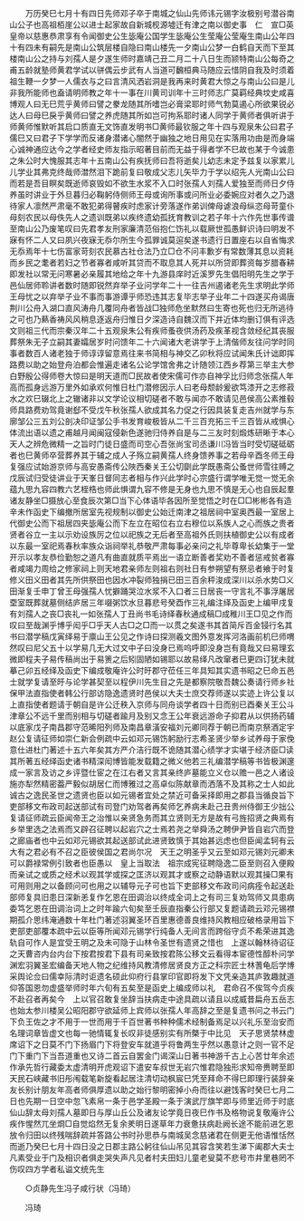 <!-- { "loadSidebar": true } -->
　　万历癸巳七月十有四日先师邓子卒于南城之仙山先师讳元锡字汝极别号潜谷南山公子也高祖栢崖公以进士起家故自新城枧源墟迁有津之南以御史事　仁　宣□英皇帝以慈惠恭肃享有令闻御史公生毖庵公国学生毖庵公生莹庵公莹庵生南山公年四十有四未有嗣先是南山公筑层楼自隐曰南山楼先一夕南山公梦一白鹤自天而下至其楼南山公之持与刘孺人是夕遂生师时嘉靖己丑二月二十八日生而颕特南山公每奇之甫五龄就塾师黄君学试以骈偶云步武有人当道可飜桓典马随应云惜阴自我及时须着祖生鞭一夕梦一人儒衣与之曰言清风洒岩洞是我再来时黄君大惊之与南山公曰是儿非我所能师也盍请明师教之年十一事在川黄司训年十三时师志广莫羁经典坟史咸喜博观人曰无巳荒乎黄师曰譬之豢龙随其所嗜岂必膏梁耶时师气勃莫遏心所欲果锐必达人曰母巳戾乎黄师曰譬之养虎随其所如岂可拘系耶时诸人同学于黄师者俱听讲于师黄师惟默听其启口质直无文饰直发明书□黄师最钦服之年十四与观泉朱公曰君子儒巳又曰君子下学学而反诸身潜诸心闇然于幽独之地日用见在实落用功由是而身端心诚神通应达今之学者经史师友指示昭著目前而无益于得者学不巳故也某于今诚患之朱公时大愧服其志年十五南山公有疾抚师曰吾将逝矣儿幼志未定予兹复以家累儿儿学业其弗克终哉师澘然泪下跪前复曰敬成父志儿矢毕力于学以绍先人光南山公曰而若是吾目瞑矣既逝师哀毁如不欲生水浆不入口时张孺人刘孺人爱独至而师日夕侍养虽时讲业于外旦暮归必鞠躬侍侧师王母或询所事或问所业必委婉应对者久之乃退待家人凛然严肃毫不敢犯弟得瞽疾时虑家计旁落遂作弟训俾母谑浪母纵恣母苛童仆母刻农民以母佚先人之遗训既弟以疾终遗幼孤抚育教训之若子年十六作先世事传谱至南山公乃废笔叹曰先君孝友刑家廉清范俗抱仁饬礼以载厥世孤愚鲜识诗曰明发不寐有怀二人又曰夙兴夜寐无忝尔所生今孤罪诚莫逭矣遂书遗行日置座右以自省悔求无忝焉年十七伤富家苛刻农民慕古社仓法乃立□仓不问丰歉岁有常数薄其息以资耗而乡民之耄者若妇之节者寡者咸听其贷而不取息其人死并以所贷即葬资每岁腊春耕即发社以常无问寒暑必亲履其地给之年十九游县庠时近溪罗先生倡阳明先生之学于邑仙居师聆讲者数时随即锐然弃举子业问学年二十一往吉州遏诸老先生求明此学师王母忧之以弃举子业不事而事游谭乎师恐违其志复毕志举子业年二十四遂买舟谒唐荆川公舟入湖口直风涛舟几覆同舟者皆战□独师危坐默然曰生寄也死也归无所逃待之可也乃爇香祷风风稍息逐返舟归惟日夕深造诗自魏汉而下并近体均删订俱有评选文则祖三代而宗秦汉年二十五观泉朱公有疾师蚤夜供汤药及疾革视含敛经纪其丧服葬祭朱无子立嗣其妻孀居岁时问馈年二十六闻诸大老讲学于上清偕师友往问学时同事者数百人诸老独于师谆谆留意焉往来书简相与神交乙卯秋将应试闻朱氏计诎即挥路费以助之始登舟泊都会惟遍走诸名公论学馆舍弗之计随领江西乡荐第三举主大参白野殷公得师卷大惊曰是明天道而□民故者使宋儒可作亦自神孚比归师念张孺人年高而孤身远游万里外如承欢何惟日杜门潜修因示人曰老母颓龄爰欲笃漆开之志修菽水之欢巳辍北上之辙诸非以文学论议相切磋者不敢与闻亦不敢请见邑侯高公素推毂师具路费劝驾竟谢郄不受戊午秋张孺人欲成其名力促之行因具装复走吉州就学与东廓邹公三五刘公剖决印证邹公手书发育峻极皆从二千三百充拓三千三百皆从戒惧心体流出语以遗之甫越月闻闽寇侵新色遂驰归侍养自是与二三友时刻煅炼研晰于本心天人之辨危微精一之旨时门徒日盛而司空心吾张尚宝司丞谦川冯皆当时受切磋砥砺者也巳黄师卒营葬养其于辅之成人子殇立嗣黄孺人终身馈养事之若母辛酉冬师王母复强应试始游京师与高安愚斋传公陜西秦关王公切劘此学既愚斋公蚤世师雪往赙之戊辰试归受徒讲业于天峯日督同志者相与作兴此学时心宗盛行谓学唯无觉一觉无余蕴九思九容四教六艺桎梏也师此惧谓九容不修是无身也九思不慎是无心也自辰起羣诸友静坐□摄放心至食辰次第□当下心体语毕各因所至觉悟之时在□□彬彬各有造辛未作函史下编撤所居室先视规制以御史公始迁南津之祖居祠中室奥西最一室居上代御史公而下祖居四夹毖庵公而下左立在昭位右立右穆位以系族人之心而族之贵者贤者谷立一主以示劝设族厉之位以祀族之无后者至高祖外氏则扶植御史公以有成者以东最一室祀焉春秋率族众诣祠举礼恭敬严肃每事必亲问之礼毕尊卑长幼集于一堂开示以孝友恭俭勤恕之道凡有曲直就质平焉出一语立断善者奖劝不善者惩戒贫者寡者咸竭力周给之修家祠上则天地君亲师左则祖右则社日有参朔望有祭忌者飨于时复修义田义田者其先所供祭田也因水冲裂师独捐已田三百余秤浚成深川以杀水势□义田渐复壬申丁曾王母强孺人忧擗踊哭泣水浆不入口者三日居丧一守言礼不事浮屠居垔室既葬就墓侧结庐居三年啜粥饮水旦暮悲号癸酉作三礼编注绎及函史上编甲戌复有刘孺人之丧□丧礼一如张孺人丁丑尚书毛诗绎春秋通成稿□成稚川王□见之作而叹曰至哉渊乎博乎闳乎□乎天人古□之□而一以贯之矣遂书其首简斥百金锓行名其书曰潜学稿戊寅绎易于廪山王公见之作诗曰探测羲文图外意发挥河洛画前机巳师喟然叹曰尼父五十以学易几无大过文中子曰没身已焉呜呼即没身岂有竟哉又曰易理玄微即程夫子易传稿尚出于易箦之后矧固陋如锡耶以故易绎凡改窜者巳更四订犹未就摹己卯五经绎及函史下编成敬庵许公时旴郡守莅任三年具知其实遗书昭之巳命五邑士就学复请至旴与论学甚契至以程伊川先生目之先是都察院敬吾魏公奏请行师乡社保甲法直指使者韩公行部访隐逸遗贤时邑侯以大夫士庶交荐师遂以实迹上许公复以上直指使者题请于朝自是许公迁秩入京师与同舟谈学者四十日而别已酉秦关王公斗津章公不远千里而别相与切磋者踰月及别又念王公年衰远游命子抑君从以供扬药辅以底家戊子南昌郡守范晞阳列师及南昌章潢安福刘元卿同荐于朝已而南京祭酒定宇赵公复请征师如崇仁新会例疏中云如邓元锡饬躬励行志希圣贤少举乡试养母于家俛意仕进杜门著述十五六年矣其方严介洁行既不诡随其潜心绩学才实堪于经济臣□读其所著五经绎函史诸书精深闳博皆能发载籍之微义他若三礼编潜学稿等书皆极渊邃成一家言及访之乡评暨仕宦之在江右者又言其亲终庐墓能立义仓以赡一邑之人诸设施亦犁然精密葢严毅似胡居仁而博雅过之高卓似陈献章而洒落不及其称之士人如此诚古之逸民圣世之遗贤也臣以如元锡者宜处之禁近可备采择即用之郡县当循良旨下吏部移文布政司起送部试有司登门劝驾者再矣师乞养病未赴己丑贵州侍御王少拙公复请征师疏云臣闻帝王之治惟以亲贤急务而其立贤则无方是故有弓旌招贤之典焉有乡举里选之法焉而又辟召征聘以起岩穴之士焉若尧之举舜汤之聘伊尹皆自岩穴而登之廊庙者也中云如邓元锡欲其起送部试此进贤致慎于其始甚远虑也但臣闻孟轲有云大有之君必有不召之臣彼侯国之君尚尔况　天王之明圣乎又云至如邓元锡刘元卿未可以爵禄常例引致者也臣愚以　皇上当取法　祖宗成宪征聘隐逸二臣至则召入便殿而亲试之或质之经术以观其学或探之匡济以观其才或察之动静语默以观其操□果有可用则用之以备顾问可也用之以辅导元子可也旨下吏部移文布政司问病痊令起送赴部师复具旧患日深新恙复作乞恩在田调治以终成全词上之有司三复劝驾师又具患病委笃乞恩在田调治词上之时年踰六旬矣至壬辰直指秦公行部又复题请疏云邓元锡襟期孤介思纬淹通数十年杜门著述羽翼圣环百里惠德善良维持风教相应破格录用旨下吏部吏部覆本疏中云以臣等所闻邓元锡学行纯备人无间言而跨俗守贞不希荣进其逸轨自可作人是宜受王明之及未可隐于山林令圣世有遗贤之惜也　上遂以翰林待诏征之天曹咨内台内台下按君按君下县有司亲致按君陈公移文云看得本宦德性醇朴问学渊宏羽翼圣宏编备天地人物之纪维持风教清修居贤良方正之科宗匠士林蓍龟后学博采舆论佥曰儒幸际清时讵遗名硕此仰府行县掌印官即将发下文凭亲造其庐敦趣就道仰答国恩勿虚盛举师时年六旬有五矣至是函史上编成师以礼　君命召不俟驾今贞疾不赴召者再矣今　上以官召敢复坐辞当扶病走中途具疏以请且以成威昔扁舟五岳志也始太参川楼吴公昭阳郡守欲延师上宾师以张孺人年高辞之至是复遗书问之书云门下负王佐之才不用于一世而用于千百世著书种种儒术经制备焉足以兴礼乐至治安而名理词章皆虚文也每一驰情辄复长叹非徒感别实有所槩于中比见　天子思贤禁林虚席诏下之日莫不门下扬眉门下将登安车就道乎将鲁两生乎然以愚意计之则一官不足门下重门下当吾道重也又诗二首云自罢金门谒深山日著书神游千古上心苦廿年余述作承先哲行藏委太虚清明开虎观诏下遣安车叔世无岩穴惟君隐独形求知帝赉聘至即天民石峡藏书旧彤闱载笔新旋看起居注清切动枫宸巳凭至拜命不得巳即理行装辞亲友长别计朋友年高者师俱厚遗以助之始行黎明密掉小舟而往以避饯客时癸巳七月二日也先期一日空中忽飞素帛一条于邑学圣殿一条于演武厅旗竿即与师里近师于时底仙山辞太母刘孺人墓即日与厚山丘公及诸友论学竟日夜巳作书及格物说复敬庵许公疾作惺然兀坐烱□自觉焰然无复余羑明日遂草年力衰惫扶病赴阙长途不能前进乞恩放令归田以终残喘辞疏并答路公书时孙思恭与南城吴念慈诸君在侧更无他语惟恬然而逝乃癸巳七月十四日没之日郡主路公躬往仙山吊见其容含笑若生涕下阖郡大夫士凡素受业于门及相识者俱走哭失声凡见者村夫田妇儿童老叟莫不悲号市井里巷罔不伤叹四方学者私谥文统先生 

　　○贞静先生冯子咸行状（冯琦） 

　　冯琦 
